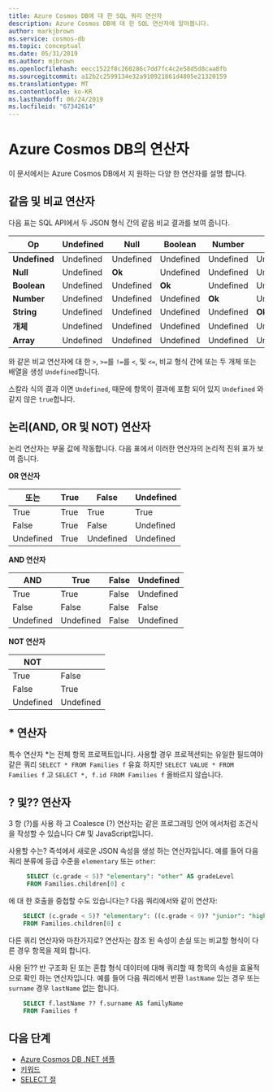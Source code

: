 ```yaml
---
title: Azure Cosmos DB에 대 한 SQL 쿼리 연산자
description: Azure Cosmos DB에 대 한 SQL 연산자에 알아봅니다.
author: markjbrown
ms.service: cosmos-db
ms.topic: conceptual
ms.date: 05/31/2019
ms.author: mjbrown
ms.openlocfilehash: eecc1522f8c260286c7dd7fc4c2e58d5d8caa8fb
ms.sourcegitcommit: a12b2c2599134e32a910921861d4805e21320159
ms.translationtype: MT
ms.contentlocale: ko-KR
ms.lasthandoff: 06/24/2019
ms.locfileid: "67342614"
---
```

# <a name="operators-in-azure-cosmos-db"></a>Azure Cosmos DB의 연산자

이 문서에서는 Azure Cosmos DB에서 지 원하는 다양 한 연산자를 설명 합니다.

## <a name="equality-and-comparison-operators"></a>같음 및 비교 연산자

다음 표는 SQL API에서 두 JSON 형식 간의 같음 비교 결과를 보여 줍니다.

| **Op** | **Undefined** | **Null** | **Boolean** | **Number** | **String** | **개체** | **Array** |
|---|---|---|---|---|---|---|---|
| **Undefined** | Undefined | Undefined | Undefined | Undefined | Undefined | Undefined | Undefined |
| **Null** | Undefined | **Ok** | Undefined | Undefined | Undefined | Undefined | Undefined |
| **Boolean** | Undefined | Undefined | **Ok** | Undefined | Undefined | Undefined | Undefined |
| **Number** | Undefined | Undefined | Undefined | **Ok** | Undefined | Undefined | Undefined |
| **String** | Undefined | Undefined | Undefined | Undefined | **Ok** | Undefined | Undefined |
| **개체** | Undefined | Undefined | Undefined | Undefined | Undefined | **Ok** | Undefined |
| **Array** | Undefined | Undefined | Undefined | Undefined | Undefined | Undefined | **Ok** |

와 같은 비교 연산자에 대 한 `>`, `>=`를 `!=`를 `<`, 및 `<=`, 비교 형식 간에 또는 두 개체 또는 배열을 생성 `Undefined`합니다.  

스칼라 식의 결과 이면 `Undefined`, 때문에 항목이 결과에 포함 되어 있지 `Undefined` 와 같지 않은 `true`합니다.

## <a name="logical-and-or-and-not-operators"></a>논리(AND, OR 및 NOT) 연산자

논리 연산자는 부울 값에 작동합니다. 다음 표에서 이러한 연산자의 논리적 진위 표가 보여 줍니다.

**OR 연산자**

| 또는 | True | False | Undefined |
| --- | --- | --- | --- |
| True |True |True |True |
| False |True |False |Undefined |
| Undefined |True |Undefined |Undefined |

**AND 연산자**

| AND | True | False | Undefined |
| --- | --- | --- | --- |
| True |True |False |Undefined |
| False |False |False |False |
| Undefined |Undefined |False |Undefined |

**NOT 연산자**

| NOT |  |
| --- | --- |
| True |False |
| False |True |
| Undefined |Undefined |


## <a name="-operator"></a>* 연산자

특수 연산자 *는 전체 항목 프로젝트입니다. 사용할 경우 프로젝션되는 유일한 필드여야 같은 쿼리 `SELECT * FROM Families f` 유효 하지만 `SELECT VALUE * FROM Families f` 고 `SELECT *, f.id FROM Families f` 올바르지 않습니다.

## <a name="-and--operators"></a>? 및?? 연산자

3 항 (?)를 사용 하 고 Coalesce (?) 연산자는 같은 프로그래밍 언어 에서처럼 조건식을 작성할 수 있습니다 C# 및 JavaScript입니다. 

사용할 수는? 즉석에서 새로운 JSON 속성을 생성 하는 연산자입니다. 예를 들어 다음 쿼리 분류에 등급 수준을 `elementary` 또는 `other`:

```sql
     SELECT (c.grade < 5)? "elementary": "other" AS gradeLevel
     FROM Families.children[0] c
```

에 대 한 호출을 중첩할 수도 있습니다는? 다음 쿼리에서와 같이 연산자: 

```sql
    SELECT (c.grade < 5)? "elementary": ((c.grade < 9)? "junior": "high") AS gradeLevel
    FROM Families.children[0] c
```

다른 쿼리 연산자와 마찬가지로? 연산자는 참조 된 속성이 손실 또는 비교할 형식이 다른 경우 항목을 제외 합니다.

사용 된?? 반 구조화 된 또는 혼합 형식 데이터에 대해 쿼리할 때 항목의 속성을 효율적으로 확인 하는 연산자입니다. 예를 들어 다음 쿼리에서 반환 `lastName` 있는 경우 또는 `surname` 경우 `lastName` 없는 합니다.

```sql
    SELECT f.lastName ?? f.surname AS familyName
    FROM Families f
```

## <a name="next-steps"></a>다음 단계

- [Azure Cosmos DB .NET 샘플](https://github.com/Azure/azure-cosmosdb-dotnet)
- [키워드](sql-query-keywords.md)
- [SELECT 절](sql-query-select.md)
